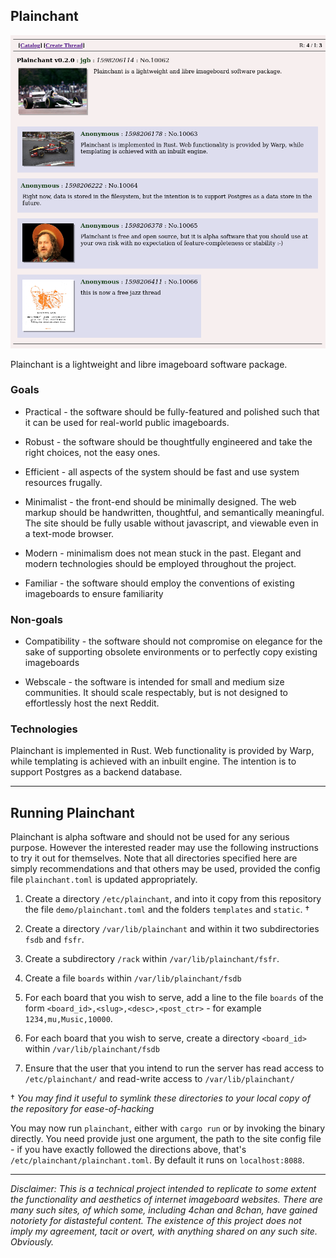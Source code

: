 ## Plainchant

![Demo Site Screenshot](https://github.com/jgbyrne/plainchant/blob/master/demo/screenshot.png)

Plainchant is a lightweight and libre imageboard software package.

### Goals

* Practical - the software should be fully-featured and polished such that it can be used for real-world public imageboards.

* Robust - the software should be thoughtfully engineered and take the right choices, not the easy ones.

* Efficient - all aspects of the system should be fast and use system resources frugally.

* Minimalist - the front-end should be minimally designed. The web markup should be handwritten, thoughtful, and semantically meaningful. The site should be fully usable without javascript, and viewable even in a text-mode browser.

* Modern - minimalism does not mean stuck in the past. Elegant and modern technologies should be employed throughout the project.

* Familiar - the software should employ the conventions of existing imageboards to ensure familiarity

### Non-goals

* Compatibility - the software should not compromise on elegance for the sake of supporting obsolete environments or to perfectly copy existing imageboards

* Webscale - the software is intended for small and medium size communities. It should scale respectably, but is not designed to effortlessly host the next Reddit. 

### Technologies

Plainchant is implemented in Rust. Web functionality is provided by Warp, while templating is achieved with an inbuilt engine. The intention is to support Postgres as a backend database.

-----

## Running Plainchant

Plainchant is alpha software and should not be used for any serious purpose. However the interested reader may use the following instructions to try it out for themselves. Note that all directories specified here are simply recommendations and that others may be used, provided the config file `plainchant.toml` is updated appropriately.

1. Create a directory `/etc/plainchant`, and into it copy from this repository the file `demo/plainchant.toml` and the folders `templates` and `static`. † 

2. Create a directory `/var/lib/plainchant` and within it two subdirectories `fsdb` and `fsfr`.

3. Create a subdirectory `/rack` within `/var/lib/plainchant/fsfr`.

4. Create a file `boards` within `/var/lib/plainchant/fsdb`

5. For each board that you wish to serve, add a line to the file `boards` of the form `<board_id>,<slug>,<desc>,<post_ctr>` - for example `1234,mu,Music,10000`.

6. For each board that you wish to serve, create a directory `<board_id>` within `/var/lib/plainchant/fsdb`

7. Ensure that the user that you intend to run the server has read access to `/etc/plainchant/` and read-write access to `/var/lib/plainchant/`

† *You may find it useful to symlink these directories to your local copy of the repository for ease-of-hacking* 

You may now run `plainchant`, either with `cargo run` or by invoking the binary directly. You need provide just one argument, the path to the site config file - if you have exactly followed the directions above, that's `/etc/plainchant/plainchant.toml`. By default it runs on `localhost:8088`.

-----

*Disclaimer: This is a technical project intended to replicate to some extent the functionality and aesthetics of internet imageboard websites. There are many such sites, of which some, including 4chan and 8chan, have gained notoriety for distasteful content. The existence of this project does not imply my agreement, tacit or overt, with anything shared on any such site. Obviously.*
